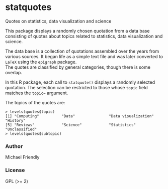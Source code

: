 # statquotes
Quotes on statistics, data visualization and science

This package displays a randomly chosen quotation from a data base consisting
of quotes about topics related to statistics, data visualization and science.

The data base is a collection of quotations assembled over the years from various
sources.  It began life as a simple text file and was later converted to
`LaTeX`  using the `epigraph` package.  
The quotes are classified by general categories, though there is some overlap.

In this R package, each call to `statquote()` displays a randomly selected quotation.
The selection can be restricted to those whose `topic` field matches the `topic=`
argument.

The topics of the quotes are:

```{r}
> levels(quotes$topic)
[1] "Computing"          "Data"               "Data visualization" "History"           
[5] "Reviews"            "Science"            "Statistics"         "Unclassified"      
> levels(quotes$subtopic)
```

### Author

Michael Friendly

### License

GPL (>= 2)
